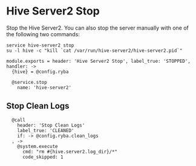 
# Hive Server2 Stop

Stop the Hive Server2. You can also stop the server manually with one of
the following two commands:

```
service hive-server2 stop
su -l hive -c "kill `cat /var/run/hive-server2/hive-server2.pid`"
```

    module.exports = header: 'Hive Server2 Stop', label_true: 'STOPPED', handler: ->
      {hive} = @config.ryba

      @service.stop
        name: 'hive-server2'

## Stop Clean Logs

      @call
        header: 'Stop Clean Logs'
        label_true: 'CLEANED'
        if: -> @config.ryba.clean_logs
      , ->
        @system.execute
          cmd: "rm #{hive.server2.log_dir}/*"
          code_skipped: 1
